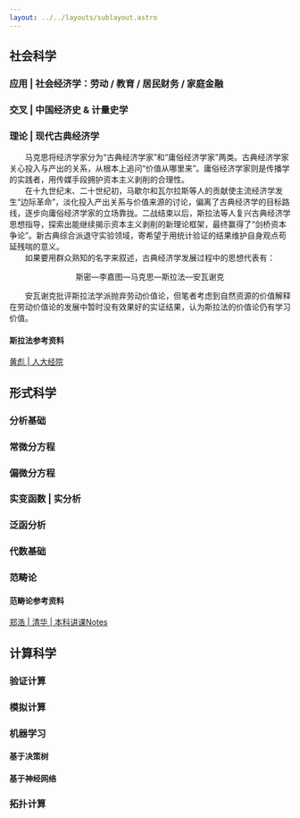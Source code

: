```yaml
---
layout: ../../layouts/sublayout.astro
---
```


## 社会科学

### 应用 | 社会经济学：劳动 / 教育 / 居民财务 / 家庭金融

### 交叉 | 中国经济史 & 计量史学

### 理论 | 现代古典经济学

&emsp;&emsp;马克思将经济学家分为“古典经济学家”和“庸俗经济学家”两类。古典经济学家关心投入与产出的关系，从根本上追问“价值从哪里来”。庸俗经济学家则是传播学的实践者，用传媒手段拥护资本主义剥削的合理性。
<br>&emsp;&emsp;在十九世纪末、二十世纪初，马歇尔和瓦尔拉斯等人的贡献使主流经济学发生“边际革命”，淡化投入产出关系与价值来源的讨论，偏离了古典经济学的目标路线，逐步向庸俗经济学家的立场靠拢。二战结束以后，斯拉法等人复兴古典经济学思想指导，探索出能继续揭示资本主义剥削的新理论框架，最终赢得了“剑桥资本争论”。新古典综合派退守实验领域，寄希望于用统计验证的结果维护自身观点苟延残喘的意义。
<br>&emsp;&emsp;如果要用群众熟知的名字来叙述，古典经济学发展过程中的思想代表有：

$$\text{斯密—李嘉图—马克思—斯拉法—安瓦谢克}$$

&emsp;&emsp;安瓦谢克批评斯拉法学派抛弃劳动价值论，但笔者考虑到自然资源的价值解释在劳动价值论的发展中暂时没有效果好的实证结果，认为斯拉法的价值论仍有学习价值。

#### 斯拉法参考资料

[黄彪 | 人大经院](http://econ.ruc.edu.cn/szdw/jsml/apypx/H/hb2/index.htm)

## 形式科学

### 分析基础

### 常微分方程

### 偏微分方程

### 实变函数 | 实分析

### 泛函分析

### 代数基础

### 范畴论

#### 范畴论参考资料

[郑浩 | 清华 | 本科讲课Notes](https://github.com/Cynthian-pshds/modernmath/blob/43276ea36d66e0bd7ad697c2b9ed1876621a407a/%E6%B8%85%E5%8D%8E%E9%83%91%E6%B5%A9%E8%8C%83%E7%95%B4%E8%AE%BAnotes.pdf)

## 计算科学

### 验证计算

### 模拟计算

### 机器学习

#### 基于决策树

#### 基于神经网络

### 拓扑计算
